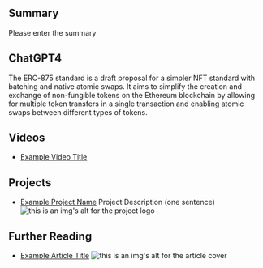 ## Summary

Please enter the summary

## ChatGPT4

The ERC-875 standard is a draft proposal for a simpler NFT standard with batching and native atomic swaps. It aims to simplify the creation and exchange of non-fungible tokens on the Ethereum blockchain by allowing for multiple token transfers in a single transaction and enabling atomic swaps between different types of tokens.

## Videos

- [Example Video Title](https://www.youtube.com/watch?v=TDGq4aeevgY)

## Projects

- [Example Project Name](https://xxxx.xxx/xxxxx) Project Description (one sentence) ![this is an img's alt for the project logo](https://xxxx.xxx/project-logo.xxx)

## Further Reading

- [Example Article Title](https://xxxx.xxx/xxxxx) ![this is an img's alt for the article cover](https://xxxx.xxx/article-cover.xxx)

